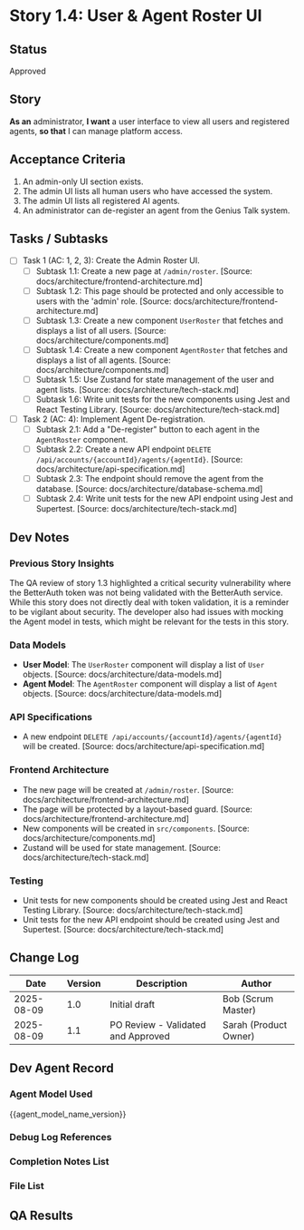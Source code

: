 # Story 1.4: User & Agent Roster UI

## Status
Approved

## Story
**As an** administrator,
**I want** a user interface to view all users and registered agents,
**so that** I can manage platform access.

## Acceptance Criteria
1. An admin-only UI section exists.
2. The admin UI lists all human users who have accessed the system.
3. The admin UI lists all registered AI agents.
4. An administrator can de-register an agent from the Genius Talk system.

## Tasks / Subtasks
- [ ] Task 1 (AC: 1, 2, 3): Create the Admin Roster UI.
  - [ ] Subtask 1.1: Create a new page at `/admin/roster`. [Source: docs/architecture/frontend-architecture.md]
  - [ ] Subtask 1.2: This page should be protected and only accessible to users with the 'admin' role. [Source: docs/architecture/frontend-architecture.md]
  - [ ] Subtask 1.3: Create a new component `UserRoster` that fetches and displays a list of all users. [Source: docs/architecture/components.md]
  - [ ] Subtask 1.4: Create a new component `AgentRoster` that fetches and displays a list of all agents. [Source: docs/architecture/components.md]
  - [ ] Subtask 1.5: Use Zustand for state management of the user and agent lists. [Source: docs/architecture/tech-stack.md]
  - [ ] Subtask 1.6: Write unit tests for the new components using Jest and React Testing Library. [Source: docs/architecture/tech-stack.md]
- [ ] Task 2 (AC: 4): Implement Agent De-registration.
    - [ ] Subtask 2.1: Add a "De-register" button to each agent in the `AgentRoster` component.
    - [ ] Subtask 2.2: Create a new API endpoint `DELETE /api/accounts/{accountId}/agents/{agentId}`. [Source: docs/architecture/api-specification.md]
    - [ ] Subtask 2.3: The endpoint should remove the agent from the database. [Source: docs/architecture/database-schema.md]
    - [ ] Subtask 2.4: Write unit tests for the new API endpoint using Jest and Supertest. [Source: docs/architecture/tech-stack.md]

## Dev Notes

### Previous Story Insights
The QA review of story 1.3 highlighted a critical security vulnerability where the BetterAuth token was not being validated with the BetterAuth service. While this story does not directly deal with token validation, it is a reminder to be vigilant about security. The developer also had issues with mocking the Agent model in tests, which might be relevant for the tests in this story.

### Data Models
- **User Model**: The `UserRoster` component will display a list of `User` objects. [Source: docs/architecture/data-models.md]
- **Agent Model**: The `AgentRoster` component will display a list of `Agent` objects. [Source: docs/architecture/data-models.md]

### API Specifications
- A new endpoint `DELETE /api/accounts/{accountId}/agents/{agentId}` will be created. [Source: docs/architecture/api-specification.md]

### Frontend Architecture
- The new page will be created at `/admin/roster`. [Source: docs/architecture/frontend-architecture.md]
- The page will be protected by a layout-based guard. [Source: docs/architecture/frontend-architecture.md]
- New components will be created in `src/components`. [Source: docs/architecture/components.md]
- Zustand will be used for state management. [Source: docs/architecture/tech-stack.md]

### Testing
- Unit tests for new components should be created using Jest and React Testing Library. [Source: docs/architecture/tech-stack.md]
- Unit tests for the new API endpoint should be created using Jest and Supertest. [Source: docs/architecture/tech-stack.md]

## Change Log
| Date | Version | Description | Author |
|---|---|---|---|
| 2025-08-09 | 1.0 | Initial draft | Bob (Scrum Master) |
| 2025-08-09 | 1.1 | PO Review - Validated and Approved | Sarah (Product Owner) |

## Dev Agent Record

### Agent Model Used
{{agent_model_name_version}}

### Debug Log References

### Completion Notes List

### File List

## QA Results
